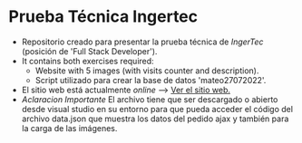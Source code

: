<h1><b>Prueba Técnica Ingertec</b></h1>
<ul>
  <li> Repositorio creado para presentar la prueba técnica de <i>IngerTec</i> (posición de 'Full Stack Developer'). </li>
  <li> It contains both exercises required: <ul>
    <li> Website with 5 images (with visits counter and description). </li>
    <li> Script utilizado para crear la base de datos 'mateo27072022'.</li>
    </ul>
  </li>
  <li> El sitio web está actualmente <i>online</i> --> <a href="https://mateoasencio99.github.io/pruebaIngertec/" target="_blank">Ver el sitio web.</a></li>
  <li><i>Aclaracion Importante</i>
El archivo tiene que ser descargado o abierto desde visual studio en su entorno para que pueda acceder el código del archivo data.json que muestra los datos del pedido ajax y también para la carga de las imágenes.</li>